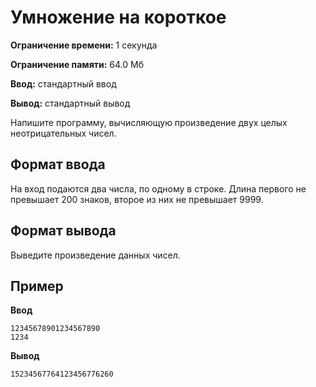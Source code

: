 # Умножение на короткое

**Ограничение времени:** 1 секунда

**Ограничение памяти:** 64.0 Мб

**Ввод:** стандартный ввод

**Вывод:** стандартный вывод

Напишите программу, вычисляющую произведение двух целых неотрицательных чисел.

## Формат ввода

На вход подаются два числа, по одному в строке. Длина первого не превышает 200 знаков, второе из них не превышает 9999.

## Формат вывода

Выведите произведение данных чисел.

## Пример

**Ввод**
```
12345678901234567890
1234
```

**Вывод**
```
15234567764123456776260
```